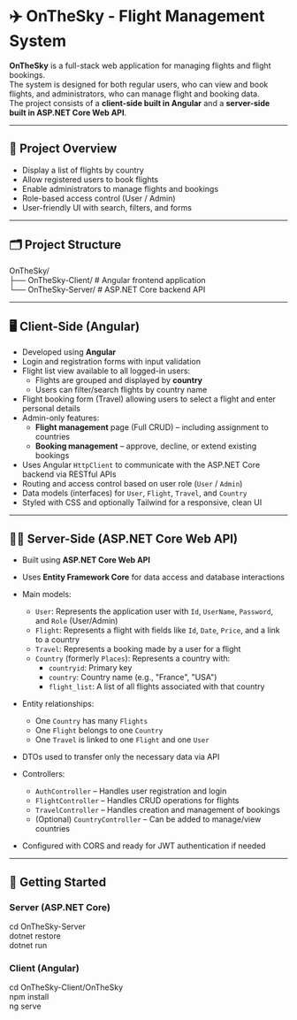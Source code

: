 # ✈️ OnTheSky - Flight Management System

**OnTheSky** is a full-stack web application for managing flights and flight bookings.  
The system is designed for both regular users, who can view and book flights, and administrators, who can manage flight and booking data.  
The project consists of a **client-side built in Angular** and a **server-side built in ASP.NET Core Web API**.

---

## 🧭 Project Overview

- Display a list of flights by country
- Allow registered users to book flights
- Enable administrators to manage flights and bookings
- Role-based access control (User / Admin)
- User-friendly UI with search, filters, and forms

---

## 🗂️ Project Structure
 OnTheSky/  
      ├── OnTheSky-Client/       # Angular frontend application  
      └── OnTheSky-Server/       # ASP.NET Core backend API

---

## 🖥️ Client-Side (Angular)

- Developed using **Angular**
- Login and registration forms with input validation
- Flight list view available to all logged-in users:
  - Flights are grouped and displayed by **country**
  - Users can filter/search flights by country name
- Flight booking form (Travel) allowing users to select a flight and enter personal details
- Admin-only features:
  - **Flight management** page (Full CRUD) – including assignment to countries
  - **Booking management** – approve, decline, or extend existing bookings
- Uses Angular `HttpClient` to communicate with the ASP.NET Core backend via RESTful APIs
- Routing and access control based on user role (`User` / `Admin`)
- Data models (interfaces) for `User`, `Flight`, `Travel`, and `Country`
- Styled with CSS and optionally Tailwind for a responsive, clean UI

---

## 🧑‍💻 Server-Side (ASP.NET Core Web API)

- Built using **ASP.NET Core Web API**
- Uses **Entity Framework Core** for data access and database interactions
- Main models:
  - `User`: Represents the application user with `Id`, `UserName`, `Password`, and `Role` (User/Admin)
  - `Flight`: Represents a flight with fields like `Id`, `Date`, `Price`, and a link to a country
  - `Travel`: Represents a booking made by a user for a flight
  - `Country` (formerly `Places`): Represents a country with:
    - `countryid`: Primary key
    - `country`: Country name (e.g., "France", "USA")
    - `flight_list`: A list of all flights associated with that country
- Entity relationships:
  - One `Country` has many `Flights`
  - One `Flight` belongs to one `Country`
  - One `Travel` is linked to one `Flight` and one `User`

- DTOs used to transfer only the necessary data via API
- Controllers:
  - `AuthController` – Handles user registration and login
  - `FlightController` – Handles CRUD operations for flights
  - `TravelController` – Handles creation and management of bookings
  - (Optional) `CountryController` – Can be added to manage/view countries
- Configured with CORS and ready for JWT authentication if needed

---

## 🚀 Getting Started

### Server (ASP.NET Core)
cd OnTheSky-Server  
dotnet restore  
dotnet run  
### Client (Angular)
cd OnTheSky-Client/OnTheSky  
npm install  
ng serve  
